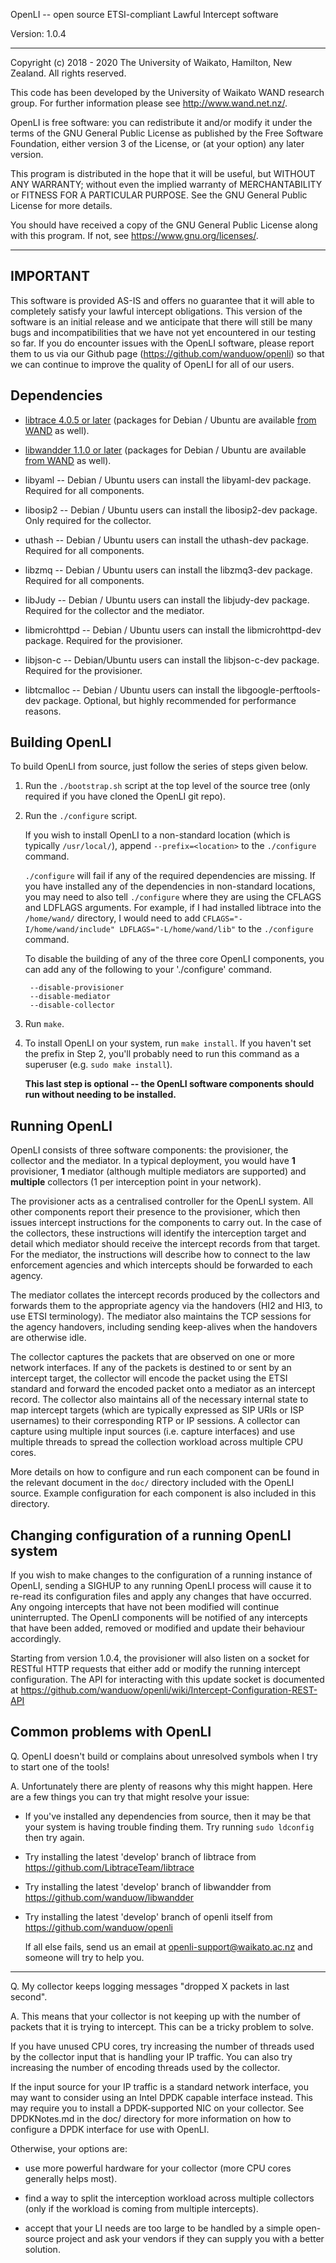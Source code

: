 OpenLI -- open source ETSI-compliant Lawful Intercept software

Version: 1.0.4

---------------------------------------------------------------------------

Copyright (c) 2018 - 2020 The University of Waikato, Hamilton, New Zealand.
All rights reserved.

This code has been developed by the University of Waikato WAND research group.
For further information please see http://www.wand.net.nz/.

OpenLI is free software: you can redistribute it and/or modify
it under the terms of the GNU General Public License as published by
the Free Software Foundation, either version 3 of the License, or
(at your option) any later version.

This program is distributed in the hope that it will be useful,
but WITHOUT ANY WARRANTY; without even the implied warranty of
MERCHANTABILITY or FITNESS FOR A PARTICULAR PURPOSE.  See the
GNU General Public License for more details.

You should have received a copy of the GNU General Public License
along with this program.  If not, see <https://www.gnu.org/licenses/>.

---------------------------------------------------------------------------

## IMPORTANT
This software is provided AS-IS and offers no guarantee that it will
able to completely satisfy your lawful intercept obligations. This version
of the software is an initial release and we anticipate that there will
still be many bugs and incompatibilities that we have not yet encountered
in our testing so far. If you do encounter issues with the OpenLI software,
please report them to us via our Github page
(https://github.com/wanduow/openli) so that we can continue to improve the
quality of OpenLI for all of our users.

## Dependencies

* [libtrace 4.0.5 or later](http://research.wand.net.nz/software/libtrace.php)
  (packages for Debian / Ubuntu are available
  [from WAND](http://packages.wand.net.nz) as well).

* [libwandder 1.1.0 or later](https://github.com/wanduow/libwandder/)
  (packages for Debian / Ubuntu are available
  [from WAND](http://packages.wand.net.nz) as well).

* libyaml -- Debian / Ubuntu users can install the libyaml-dev package.
  Required for all components.

* libosip2 -- Debian / Ubuntu users can install the libosip2-dev package.
  Only required for the collector.

* uthash -- Debian / Ubuntu users can install the uthash-dev package.
  Required for all components.

* libzmq -- Debian / Ubuntu users can install the libzmq3-dev package.
  Required for all components.

* libJudy -- Debian / Ubuntu users can install the libjudy-dev package.
  Required for the collector and the mediator.

* libmicrohttpd -- Debian / Ubuntu users can install the libmicrohttpd-dev
  package. Required for the provisioner.

* libjson-c -- Debian/Ubuntu users can install the libjson-c-dev package.
  Required for the provisioner.

* libtcmalloc -- Debian / Ubuntu users can install the libgoogle-perftools-dev
  package. Optional, but highly recommended for performance reasons.

## Building OpenLI

To build OpenLI from source, just follow the series of steps given below.

1. Run the `./bootstrap.sh` script at the top level of the source tree (only
   required if you have cloned the OpenLI git repo).

2. Run the `./configure` script.

    If you wish to install OpenLI to a non-standard location (which is typically
    `/usr/local/`), append `--prefix=<location>` to the `./configure` command.

    `./configure` will fail if any of the required dependencies are missing.
    If you have installed any of the dependencies in non-standard locations,
    you may need to also tell `./configure` where they are using the CFLAGS
    and LDFLAGS arguments. For example, if I had installed libtrace into the
    `/home/wand/` directory, I would need to add
    `CFLAGS="-I/home/wand/include" LDFLAGS="-L/home/wand/lib"` to the
    `./configure` command.

    To disable the building of any of the three core OpenLI components, you
    can add any of the following to your './configure' command.

        --disable-provisioner
        --disable-mediator
        --disable-collector


3. Run `make`.

4. To install OpenLI on your system, run `make install`. If you haven't set
   the prefix in Step 2, you'll probably need to run this command as a
   superuser (e.g. `sudo make install`).

   **This last step is optional -- the OpenLI software components should run without needing to be installed.**


## Running OpenLI

OpenLI consists of three software components: the provisioner, the collector
and the mediator. In a typical deployment, you would have **1** provisioner,
**1** mediator (although multiple mediators are supported) and **multiple**
collectors (1 per interception point in your network).

The provisioner acts as a centralised controller for the OpenLI system. All
other components report their presence to the provisioner, which then issues
intercept instructions for the components to carry out. In the case of the
collectors, these instructions will identify the interception target and
detail which mediator should receive the intercept records from that target.
For the mediator, the instructions will describe how to connect to the law
enforcement agencies and which intercepts should be forwarded to each agency.

The mediator collates the intercept records produced by the collectors and
forwards them to the appropriate agency via the handovers (HI2 and HI3, to
use ETSI terminology). The mediator also maintains the TCP sessions for the
agency handovers, including sending keep-alives when the handovers are
otherwise idle.

The collector captures the packets that are observed on one or more network
interfaces. If any of the packets is destined to or sent by an intercept
target, the collector will encode the packet using the ETSI standard and
forward the encoded packet onto a mediator as an intercept record. The
collector also maintains all of the necessary internal state to map intercept
targets (which are typically expressed as SIP URIs or ISP usernames) to their
corresponding RTP or IP sessions. A collector can capture using multiple
input sources (i.e. capture interfaces) and use multiple threads to spread
the collection workload across multiple CPU cores.

More details on how to configure and run each component can be found in the
relevant document in the `doc/` directory included with the OpenLI source.
Example configuration for each component is also included in this directory.


## Changing configuration of a running OpenLI system

If you wish to make changes to the configuration of a running instance of
OpenLI, sending a SIGHUP to any running OpenLI process will cause it to
re-read its configuration files and apply any changes that have occurred. Any
ongoing intercepts that have not been modified will continue uninterrupted.
The OpenLI components will be notified of any intercepts that have been
added, removed or modified and update their behaviour accordingly.

Starting from version 1.0.4, the provisioner will also listen on a socket
for RESTful HTTP requests that either add or modify the running intercept
configuration. The API for interacting with this update socket is documented
at https://github.com/wanduow/openli/wiki/Intercept-Configuration-REST-API


## Common problems with OpenLI

Q. OpenLI doesn't build or complains about unresolved symbols when I try to
   start one of the tools!

A. Unfortunately there are plenty of reasons why this might happen. Here are
   a few things you can try that might resolve your issue:

* If you've installed any dependencies from source, then it may be that
  your system is having trouble finding them. Try running
  `sudo ldconfig` then try again.

* Try installing the latest 'develop' branch of libtrace from
  https://github.com/LibtraceTeam/libtrace

* Try installing the latest 'develop' branch of libwandder from
  https://github.com/wanduow/libwandder

* Try installing the latest 'develop' branch of openli itself from
  https://github.com/wanduow/openli

  If all else fails, send us an email at openli-support@waikato.ac.nz and
  someone will try to help you.

---

Q. My collector keeps logging messages "dropped X packets in last second".

A. This means that your collector is not keeping up with the number of
   packets that it is trying to intercept. This can be a tricky problem
   to solve.

   If you have unused CPU cores, try increasing the number of threads
   used by the collector input that is handling your IP traffic. You can
   also try increasing the number of encoding threads used by the collector.

   If the input source for your IP traffic is a standard network interface,
   you may want to consider using an Intel DPDK capable interface instead.
   This may require you to install a DPDK-supported NIC on your collector.
   See DPDKNotes.md in the doc/ directory for more information on how to
   configure a DPDK interface for use with OpenLI.

   Otherwise, your options are:
* use more powerful hardware for your collector (more CPU cores
  generally helps most).

* find a way to split the interception workload across multiple
  collectors (only if the workload is coming from multiple intercepts).

* accept that your LI needs are too large to be handled by a simple
  open-source project and ask your vendors if they can supply you with
  a better solution.


